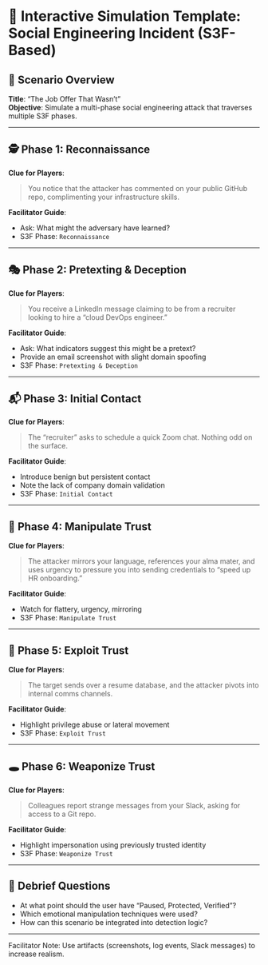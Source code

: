 # 🧠 Interactive Simulation Template: Social Engineering Incident (S3F-Based)

## 🎯 Scenario Overview
**Title**: “The Job Offer That Wasn’t”  
**Objective**: Simulate a multi-phase social engineering attack that traverses multiple S3F phases.

---

## 🕵️ Phase 1: Reconnaissance

**Clue for Players**:
> You notice that the attacker has commented on your public GitHub repo, complimenting your infrastructure skills.

**Facilitator Guide**:
- Ask: What might the adversary have learned?
- S3F Phase: `Reconnaissance`

---

## 🎭 Phase 2: Pretexting & Deception

**Clue for Players**:
> You receive a LinkedIn message claiming to be from a recruiter looking to hire a “cloud DevOps engineer.”

**Facilitator Guide**:
- Ask: What indicators suggest this might be a pretext?
- Provide an email screenshot with slight domain spoofing
- S3F Phase: `Pretexting & Deception`

---

## 📬 Phase 3: Initial Contact

**Clue for Players**:
> The “recruiter” asks to schedule a quick Zoom chat. Nothing odd on the surface.

**Facilitator Guide**:
- Introduce benign but persistent contact
- Note the lack of company domain validation
- S3F Phase: `Initial Contact`

---

## 🧠 Phase 4: Manipulate Trust

**Clue for Players**:
> The attacker mirrors your language, references your alma mater, and uses urgency to pressure you into sending credentials to “speed up HR onboarding.”

**Facilitator Guide**:
- Watch for flattery, urgency, mirroring
- S3F Phase: `Manipulate Trust`

---

## 🧨 Phase 5: Exploit Trust

**Clue for Players**:
> The target sends over a resume database, and the attacker pivots into internal comms channels.

**Facilitator Guide**:
- Highlight privilege abuse or lateral movement
- S3F Phase: `Exploit Trust`

---

## 🕳️ Phase 6: Weaponize Trust

**Clue for Players**:
> Colleagues report strange messages from your Slack, asking for access to a Git repo.

**Facilitator Guide**:
- Highlight impersonation using previously trusted identity
- S3F Phase: `Weaponize Trust`

---

## 🧩 Debrief Questions
- At what point should the user have “Paused, Protected, Verified”?
- Which emotional manipulation techniques were used?
- How can this scenario be integrated into detection logic?

---

Facilitator Note: Use artifacts (screenshots, log events, Slack messages) to increase realism.